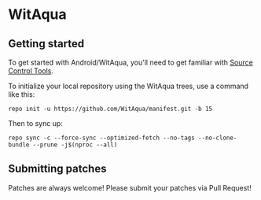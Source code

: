 WitAqua
===========

Getting started
---------------

To get started with Android/WitAqua, you'll need to get familiar with [Source Control Tools](https://source.android.com/setup/develop).

To initialize your local repository using the WitAqua trees, use a command like this:
```
repo init -u https://github.com/WitAqua/manifest.git -b 15
```
Then to sync up:
```
repo sync -c --force-sync --optimized-fetch --no-tags --no-clone-bundle --prune -j$(nproc --all)
```

Submitting patches
------------------
Patches are always welcome! Please submit your patches via Pull Request!